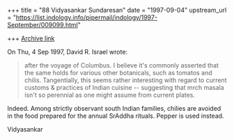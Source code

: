 +++
title = "88 Vidyasankar Sundaresan"
date = "1997-09-04"
upstream_url = "https://list.indology.info/pipermail/indology/1997-September/009099.html"

+++
[Archive link](https://list.indology.info/pipermail/indology/1997-September/009099.html)


On Thu, 4 Sep 1997, David R. Israel wrote:

> after the voyage of Columbus.  I believe it's commonly asserted that 
> the same holds for various other botanicals, such as tomatos and 
> chilis.  Tangentially, this seems rather interesting with regard to 
> current customs & practices of Indian cuisine -- suggesting that mrch 
> masala isn't so perennial as one might assume from current plates.

Indeed. Among strictly observant south Indian families, chilies are
avoided in the food prepared for the annual SrAddha rituals. Pepper is
used instead. 

Vidyasankar





